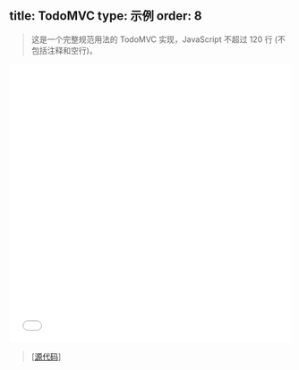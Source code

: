 title: TodoMVC
type: 示例
order: 8
---

> 这是一个完整规范用法的 TodoMVC 实现，JavaScript 不超过 120 行 (不包括注释和空行)。

<iframe width="100%" height="500" src="todomvc/index.html" allowfullscreen="allowfullscreen" frameborder="0"></iframe>

> [[源代码](https://github.com/yyx990803/vue/tree/dev/examples/todomvc)]
